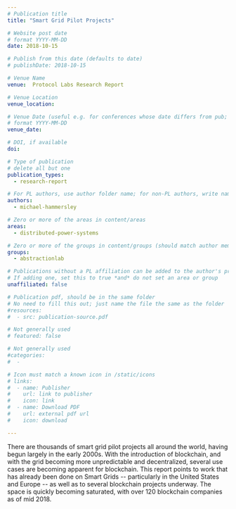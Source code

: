 ```yaml
---
# Publication title
title: "Smart Grid Pilot Projects"

# Website post date
# format YYYY-MM-DD
date: 2018-10-15

# Publish from this date (defaults to date)
# publishDate: 2018-10-15

# Venue Name
venue:  Protocol Labs Research Report

# Venue Location
venue_location:

# Venue Date (useful e.g. for conferences whose date differs from pub; defaults to date)
# format YYYY-MM-DD
venue_date:

# DOI, if available
doi:

# Type of publication
# delete all but one
publication_types:
  - research-report

# For PL authors, use author folder name; for non-PL authors, write name as in paper within ""
authors:
  - michael-hammersley

# Zero or more of the areas in content/areas
areas:
  - distributed-power-systems

# Zero or more of the groups in content/groups (should match author membership)
groups:
  - abstractionlab

# Publications without a PL affiliation can be added to the author's profile without showing up elsewhere
# If adding one, set this to true *and* do not set an area or group
unaffiliated: false

# Publication pdf, should be in the same folder
# No need to fill this out; just name the file the same as the folder
#resources:
#  - src: publication-source.pdf

# Not generally used
# featured: false

# Not generally used
#categories:
#  -

# Icon must match a known icon in /static/icons
# links:
#  - name: Publisher
#    url: link to publisher
#    icon: link
#  - name: Download PDF
#    url: external pdf url
#    icon: download

---
```


There are thousands of smart grid pilot projects all around the world, having begun largely in the
early 2000s. With the introduction of blockchain, and with the grid becoming more unpredictable
and decentralized, several use cases are becoming apparent for blockchain. This report points
to work that has already been done on Smart Grids -- particularly in the United States and
Europe -- as well as to several blockchain projects underway. The space is quickly becoming
saturated, with over 120 blockchain companies as of mid 2018.
